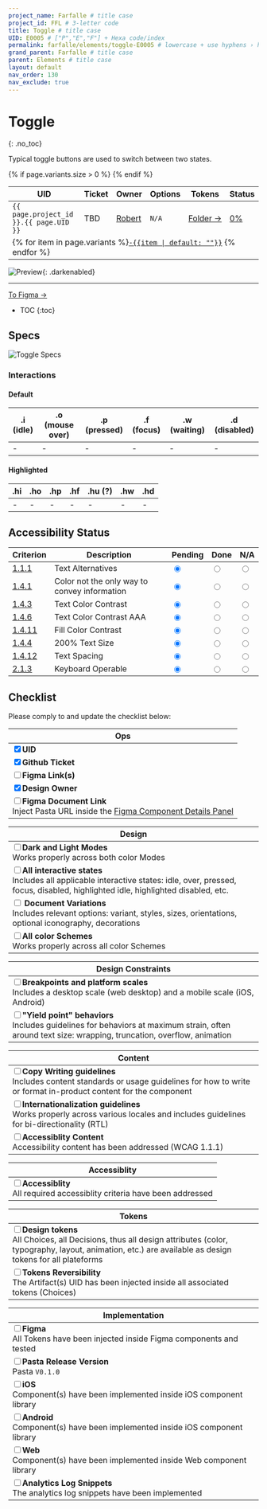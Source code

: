 ```yaml
---
project_name: Farfalle # title case
project_id: FFL # 3-letter code
title: Toggle # title case
UID: E0005 # ["P","E","F"] + Hexa code/index
permalink: farfalle/elements/toggle-E0005 # lowercase + use hyphens › https://tinyurl.com/27kmc4rb
grand_parent: Farfalle # title case
parent: Elements # title case
layout: default
nav_order: 130
nav_exclude: true
---
```


<!-- Utility scripts -->
<script defer src="{{ site.baseurl }}/assets/js/utilities/pasta-token-generation.js"></script>
<!-- Inject Pasta Apparatus ad hoc script ↓ -->
<script defer src="{{ site.baseurl }}/assets/js/apparatuses/index.js"></script>
<script defer src="{{ site.baseurl }}/assets/js/apparatuses/page-script.js"></script>

# Toggle
{: .no_toc}

Typical toggle buttons are used to switch between two states.

<table class="headTopBorder">
  <thead>
    <tr>
      <th>UID</th>
      <th>Ticket</th>
      <th>Owner</th>
      <th>Options</th>
      <th>Tokens</th>
      <th>Status</th>
    </tr>
  </thead>
  <tbody>
    <tr>
      <td><code>{{ page.project_id }}.{{ page.UID }}</code></td>
      <td>TBD</td>
      <td><a href="https://github.com/robert-ANML">Robert</a></td>
      <td><span data-toolclip='N/A'><code>N/A</code></span></td>
      <td><a href="{{ site.url }}/pasta/assets/projects/{{ page.project_id }}/tokens/">Folder&nbsp;→</a></td>
      <td><a href="#accessibility-status"><span id="statusWidget"></span><span>0%</span></a></td>
    </tr>
    {% if page.variants.size > 0 %}
    <tr>
      <td colspan="6" class="pageHeaderVariantsRow">
        {% for item in page.variants %}<a href="#{{ page.UID }}-{{item}}"><code>-{{item | default: ""}}</code></a> {% endfor %}
      </td>
    </tr>
    {% endif %}
  </tbody>
</table>


![Preview]({{site.baseurl}}/assets/projects/{{page.project_id}}/images/YPL-DOC-FFL-E0005.png){: .darkenabled}

<hr>

<a href="https://www.figma.com/file/vgFO9FqjNe0EAmrVwaokOH/?node-id=2116%3A38531" class="btn iconed figmaBadge">To Figma →<a>

- TOC
{:toc}

## Specs

![Toggle Specs]({{site.baseurl}}/assets/projects/{{page.project_id}}/images/YPL-DOC-FFL-E0005-bp_decisions.png)
### Interactions
<h4>Default</h4>
  <table class="type-01 headerNoUpperCase colBordered headFramed">
  <!-- <caption>my caption</caption> -->
  <thead>
    <tr>
      <th>.i (idle)</th>
      <th>.o (mouse over)</th>
      <th>.p (pressed)</th>
      <th>.f (focus)</th>
      <th>.w (waiting)</th>
      <th>.d (disabled)</th>
    </tr>
  </thead>
  <tbody>
    <tr>
      <td><span class="">-</span></td>
      <td><span class="dimmed">-</span></td>
      <td><span class="dimmed">-</span></td>
      <td><span class="dimmed">-</span></td>
      <td><span class="dimmed">-</span></td>
      <td><span class="dimmed">-</span></td>
    </tr>
  </tbody>
</table>
<h4>Highlighted</h4>
<table class="type-01 headerNoUpperCase colBordered headFramed">
  <!-- <caption>my caption</caption> -->
  <thead>
    <tr>
      <th>.hi</th>
      <th>.ho</th>
      <th>.hp</th>
      <th>.hf</th>
      <th>.hu <span data-toolclip='Occurs when a parent or grand-parent node loses the focus while the compoment is still highlighted. Cf. OSX Finder Columns View, when navigating within nested folders.'>(?)</span></th>
      <th>.hw</th>
      <th>.hd</th>
    </tr>
  </thead>
  <tbody>
  <tr>
    <td><span class="">-</span></td>
    <td><span class="dimmed">-</span></td>
    <td><span class="dimmed">-</span></td>
    <td><span class="dimmed">-</span></td>
    <td><span class="dimmed">-</span></td>
    <td><span class="dimmed">-</span></td>
    <td><span class="dimmed">-</span></td>
  </tr>
  </tbody>
</table>

<!-- <table class="headerCentered headerNoUpperCase colBordered headFramed">
  <thead>
    <tr>
      <th>.BRKP_s&nbsp;(480)</th>
      <th>.BRKP_m&nbsp;(768)</th>
      <th>.BRKP_l&nbsp;(1024)</th>
      <th>.BRKP_xl&nbsp;(1920)</th>
    </tr>
  </thead>
  <tbody>
    <tr>
      <td><span class="dimmed">N/A</span></td>
      <td><span class="dimmed">N/A</span></td>
      <td><span class="dimmed">N/A</span></td>
      <td><span class="dimmed">N/A</span></td>
    </tr>
  </tbody>
</table> -->

## Accessibility Status

 <table class="Last3ThCentered">
     <thead>
       <tr>
           <th>Criterion</th>
           <th>Description</th>
           <th>Pending</th>
           <th>Done</th>
           <th>N/A</th>
       </tr>
     </thead>
     <tbody>
       <tr>
           <td><a href="https://www.w3.org/TR/WCAG21/#text-alternatives">1.1.1</a></td>
           <td>Text Alternatives</td>
           <td><input type="radio"  data-status-category="accessibility" id="WCAG_1_1_1P" name="WCAG_1_1_1" value="pending" checked></td>
           <td><input type="radio"  data-status-category="accessibility" id="WCAG_1_1_1D" name="WCAG_1_1_1" value="done"></td>
           <td><input type="radio"  data-status-category="accessibility" id="WCAG_1_1_1N" name="WCAG_1_1_1" value="N/A"></td>
       </tr>
       <tr>
           <td><a href="https://www.w3.org/TR/WCAG21/#use-of-color">1.4.1</a></td>
           <td>Color not the only way to convey information</td>
           <td><input type="radio"  data-status-category="accessibility" id="WCAG_1_4_1P" name="WCAG_1_4_1" value="pending" checked></td>
           <td><input type="radio"  data-status-category="accessibility" id="WCAG_1_4_1D" name="WCAG_1_4_1" value="done"></td>
           <td><input type="radio"  data-status-category="accessibility" id="WCAG_1_4_1N" name="WCAG_1_4_1" value="N/A"></td>
       </tr>
       <tr>
           <td><a href="https://www.w3.org/TR/WCAG21/#contrast-minimum">1.4.3</a></td>
           <td>Text Color Contrast</td>
           <td><input type="radio"  data-status-category="accessibility" id="WCAG_1_4_3P" name="WCAG_1_4_3" value="pending" checked></td>
           <td><input type="radio"  data-status-category="accessibility" id="WCAG_1_4_3D" name="WCAG_1_4_3" value="done"></td>
           <td><input type="radio"  data-status-category="accessibility" id="WCAG_1_4_3N" name="WCAG_1_4_3" value="N/A"></td>
       </tr>
       <tr>
           <td><a href="https://www.w3.org/TR/WCAG21/#contrast-enhanced">1.4.6</a></td>
           <td>Text Color Contrast AAA</td>
           <td><input type="radio"  data-status-category="accessibility" id="WCAG_1_4_6P" name="WCAG_1_4_6" value="pending" checked></td>
           <td><input type="radio"  data-status-category="accessibility" id="WCAG_1_4_6D" name="WCAG_1_4_6" value="done"></td>
           <td><input type="radio"  data-status-category="accessibility" id="WCAG_1_4_6N" name="WCAG_1_4_6" value="N/A"></td>
       </tr>
       <tr>
           <td><a href="https://www.w3.org/TR/WCAG21/#non-text-contrast">1.4.11</a></td>
           <td>Fill Color Contrast</td>
           <td><input type="radio"  data-status-category="accessibility" id="WCAG_1_4_11P" name="WCAG_1_4_11" value="pending" checked></td>
           <td><input type="radio"  data-status-category="accessibility" id="WCAG_1_4_11D" name="WCAG_1_4_11" value="done"></td>
           <td><input type="radio"  data-status-category="accessibility" id="WCAG_1_4_11N" name="WCAG_1_4_11" value="N/A"></td>
       </tr>
       <tr>
           <td><a href="https://www.w3.org/TR/WCAG21/#resize-text">1.4.4</a></td>
           <td>200% Text Size</td>
           <td><input type="radio"  data-status-category="accessibility" id="WCAG_1_4_4P" name="WCAG_1_4_4" value="pending" checked></td>
           <td><input type="radio"  data-status-category="accessibility" id="WCAG_1_4_4D" name="WCAG_1_4_4" value="done"></td>
           <td><input type="radio"  data-status-category="accessibility" id="WCAG_1_4_4N" name="WCAG_1_4_4" value="N/A"></td>
       </tr>
       <tr>
           <td><a href="https://www.w3.org/TR/WCAG21/#text-spacing">1.4.12</a></td>
           <td>Text Spacing</td>
           <td><input type="radio"  data-status-category="accessibility" id="WCAG_1_4_12P" name="WCAG_1_4_12" value="pending" checked></td>
           <td><input type="radio"  data-status-category="accessibility" id="WCAG_1_4_12D" name="WCAG_1_4_12" value="done"></td>
           <td><input type="radio"  data-status-category="accessibility" id="WCAG_1_4_12N" name="WCAG_1_4_12" value="N/A"></td>
       </tr>
       <tr>
           <td><a href="https://www.w3.org/TR/WCAG21/#keyboard-no-exception">2.1.3</a></td>
           <td>Keyboard Operable</td>
           <td><input type="radio"  data-status-category="accessibility" id="WCAG_2_1_3P" name="WCAG_2_1_3" value="pending" checked></td>
           <td><input type="radio"  data-status-category="accessibility" id="WCAG_2_1_3D" name="WCAG_2_1_3" value="done"></td>
           <td><input type="radio"  data-status-category="accessibility" id="WCAG_2_1_3N" name="WCAG_2_1_3" value="N/A"></td>
       </tr>
     </tbody>
 </table>

## Checklist

Please comply to and update the checklist below:

| Ops                                                                                                                                                                                                                                                                             |
| ------------------------------------------------------------------------------------------------------------------------------------------------------------------------------------------------------------------------------------------------------------------------------- |
| <input type="checkbox" data-status-category="ops" class="checklistItem" checked><strong>UID</strong>                                                                                                                                                                            |
| <input type="checkbox" data-status-category="ops" class="checklistItem" checked><strong>Github Ticket</strong>                                                                                                                                                                  |
| <input type="checkbox" data-status-category="ops" class="checklistItem"><strong>Figma Link(s)</strong>                                                                                                                                                                          |
| <input type="checkbox" data-status-category="ops" class="checklistItem" checked><strong>Design Owner</strong>                                                                                                                                                                   |
| <input type="checkbox" data-status-category="ops" class="checklistItem"><strong>Figma Document Link</strong><br>Inject Pasta URL inside the [Figma Component Details Panel](https://help.figma.com/hc/en-us/articles/360055203533-Use-the-Inspect-panel#View_component_details) |

| Design                                                                                                                                                                                                                                               |
| ---------------------------------------------------------------------------------------------------------------------------------------------------------------------------------------------------------------------------------------------------- |
| <input type="checkbox" data-status-category="design" class="checklistItem"><strong>Dark and Light Modes</strong><br>Works properly across both color Modes                                                                                           |
| <input type="checkbox" data-status-category="design" class="checklistItem"><strong>All interactive states</strong><br>Includes all applicable interactive states: idle, over, pressed, focus, disabled, highlighted idle, highlighted disabled, etc. |
| <input type="checkbox" data-status-category="design" class="checklistItem"> <strong>Document Variations</strong><br>Includes relevant options: variant, styles, sizes, orientations, optional iconography, decorations                               |
| <input type="checkbox" data-status-category="design" class="checklistItem"><strong>All color Schemes</strong><br>Works properly across all color Schemes                                                                                             |

| Design Constraints                                                                                                                                                                                                                            |
| --------------------------------------------------------------------------------------------------------------------------------------------------------------------------------------------------------------------------------------------- |
| <input type="checkbox" data-status-category="design" class="checklistItem"><strong>Breakpoints and platform scales</strong><br>Includes a desktop scale (web desktop) and a mobile scale (iOS, Android)                                       |
| <input type="checkbox" data-status-category="design" class="checklistItem"><strong>"Yield point" behaviors</strong><br>Includes guidelines for behaviors at maximum strain, often around text size: wrapping, truncation, overflow, animation |

| Content                                                                                                                                                                                                                                |
| -------------------------------------------------------------------------------------------------------------------------------------------------------------------------------------------------------------------------------------- |
| <input type="checkbox" data-status-category="content" class="checklistItem"><strong>Copy Writing guidelines</strong><br>Includes content standards or usage guidelines for how to write or format in-product content for the component |
| <input type="checkbox" data-status-category="content" class="checklistItem"><strong>Internationalization guidelines</strong><br>Works properly across various locales and includes guidelines for bi-directionality (RTL)              |
| <input type="checkbox" data-status-category="content" class="checklistItem"><strong>Accessiblity Content</strong><br>Accessibility content has been addressed (WCAG 1.1.1)                                                             |

| Accessiblity                                                                                                                                                                     |
| -------------------------------------------------------------------------------------------------------------------------------------------------------------------------------- |
| <input type="checkbox" data-status-category="accessibility-global" class="checklistItem"><strong>Accessiblity</strong><br>All required accessiblity criteria have been addressed |

| Tokens                                                                                                                                                                                                                                                                                            |
| ------------------------------------------------------------------------------------------------------------------------------------------------------------------------------------------------------------------------------------------------------------------------------------------------- |
| <input type="checkbox" data-status-category="tokens" class="checklistItem" data-status-category="tokens" ><strong>Design tokens</strong><br>All Choices, all Decisions, thus all design attributes (color, typography, layout, animation, etc.) are available as design tokens for all plateforms |
| <input type="checkbox" data-status-category="tokens" class="checklistItem"><strong>Tokens Reversibility</strong><br>The Artifact(s) UID has been injected inside all associated tokens (Choices)                                                                                                  |

| Implementation                                                                                                                                                                 |
| ------------------------------------------------------------------------------------------------------------------------------------------------------------------------------ |
| <input type="checkbox" data-status-category="implementation" class="checklistItem"><strong>Figma</strong><br>All Tokens have been injected inside Figma components and tested  |
| <input type="checkbox" data-status-category="implementation" class="checklistItem"><strong>Pasta Release Version</strong><br>Pasta `V0.1.0`                                    |
| <input type="checkbox" data-status-category="implementation" class="checklistItem"><strong>iOS</strong><br>Component(s) have been implemented inside iOS component library     |
| <input type="checkbox" data-status-category="implementation" class="checklistItem"><strong>Android</strong><br>Component(s) have been implemented inside iOS component library  |
| <input type="checkbox" data-status-category="implementation" class="checklistItem"><strong>Web</strong><br>Component(s) have been implemented inside Web component library     |
| <input type="checkbox" data-status-category="implementation" class="checklistItem"><strong>Analytics Log Snippets</strong><br>The analytics log snippets have been implemented |
